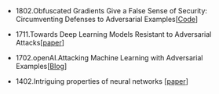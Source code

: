 ## 

* 1802.Obfuscated Gradients Give a False Sense of Security: Circumventing Defenses to Adversarial Examples[[Code](https://github.com/anishathalye/obfuscated-gradients)]

* 1711.Towards Deep Learning Models Resistant to Adversarial Attacks[[paper](https://arxiv.org/pdf/1706.06083.pdf)]

* 1702.openAI.Attacking Machine Learning with Adversarial Examples[[Blog](https://blog.openai.com/adversarial-example-research/)]

* 1402.Intriguing properties of neural networks [[paper](https://arxiv.org/pdf/1312.6199.pdf)]
